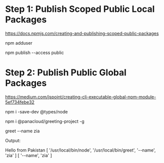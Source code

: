# Step 1: Publish Scoped Public Local Packages

https://docs.npmjs.com/creating-and-publishing-scoped-public-packages

npm adduser

npm publish --access public


# Step 2: Publish Public Global Packages

https://medium.com/jspoint/creating-cli-executable-global-npm-module-5ef734febe32


npm i -save-dev @types/node

npm i @panacloud/greeting-project -g

greet --name zia

Output:

Hello from Pakistan
[ '/usr/local/bin/node', '/usr/local/bin/greet', '--name', 'zia' ]
[ '--name', 'zia' ]

